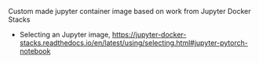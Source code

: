 Custom made jupyter container image based on work from Jupyter Docker Stacks

- Selecting an Jupyter image, https://jupyter-docker-stacks.readthedocs.io/en/latest/using/selecting.html#jupyter-pytorch-notebook
